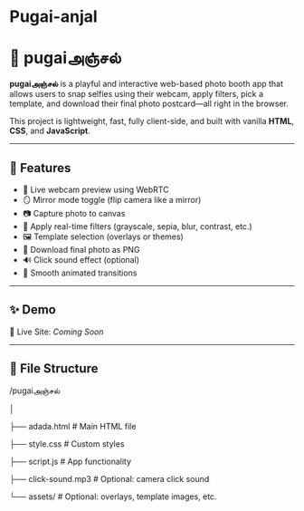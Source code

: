 # Pugai-anjal
# 📸 pugaiஅஞ்சல்

**pugaiஅஞ்சல்** is a playful and interactive web-based photo booth app that allows users to snap selfies using their webcam, apply filters, pick a template, and download their final photo postcard—all right in the browser.

This project is lightweight, fast, fully client-side, and built with vanilla **HTML**, **CSS**, and **JavaScript**.

---

## 🌟 Features

- 🎥 Live webcam preview using WebRTC
- 🪞 Mirror mode toggle (flip camera like a mirror)
- 📷 Capture photo to canvas
- 🎨 Apply real-time filters (grayscale, sepia, blur, contrast, etc.)
- 🖼️ Template selection (overlays or themes)
- 💾 Download final photo as PNG
- 🔊 Click sound effect (optional)
- 🌈 Smooth animated transitions

---

## ✨ Demo

🚀 Live Site: *Coming Soon*

---

## 📂 File Structure

/pugaiஅஞ்சல்

│

├── adada.html          # Main HTML file

├── style.css           # Custom styles

├── script.js           # App functionality

├── click-sound.mp3     # Optional: camera click sound

└── assets/             # Optional: overlays, template images, etc.


